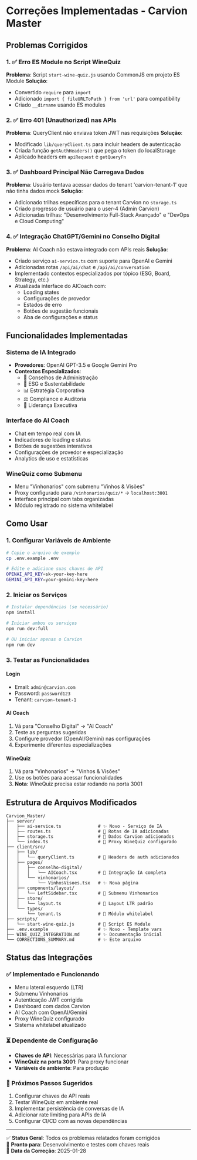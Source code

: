 # Correções Implementadas - Carvion Master

## Problemas Corrigidos

### 1. ✅ Erro ES Module no Script WineQuiz
**Problema**: Script `start-wine-quiz.js` usando CommonJS em projeto ES Module
**Solução**: 
- Convertido `require` para `import`
- Adicionado `import { fileURLToPath } from 'url'` para compatibility
- Criado `__dirname` usando ES modules

### 2. ✅ Erro 401 (Unauthorized) nas APIs
**Problema**: QueryClient não enviava token JWT nas requisições
**Solução**:
- Modificado `lib/queryClient.ts` para incluir headers de autenticação
- Criada função `getAuthHeaders()` que pega o token do localStorage
- Aplicado headers em `apiRequest` e `getQueryFn`

### 3. ✅ Dashboard Principal Não Carregava Dados
**Problema**: Usuário tentava acessar dados do tenant 'carvion-tenant-1' que não tinha dados mock
**Solução**:
- Adicionado trilhas específicas para o tenant Carvion no `storage.ts`
- Criado progresso de usuário para o user-4 (Admin Carvion)
- Adicionadas trilhas: "Desenvolvimento Full-Stack Avançado" e "DevOps e Cloud Computing"

### 4. ✅ Integração ChatGPT/Gemini no Conselho Digital
**Problema**: AI Coach não estava integrado com APIs reais
**Solução**:
- Criado serviço `ai-service.ts` com suporte para OpenAI e Gemini
- Adicionadas rotas `/api/ai/chat` e `/api/ai/conversation`
- Implementado contextos especializados por tópico (ESG, Board, Strategy, etc.)
- Atualizada interface do AICoach com:
  - Loading states
  - Configurações de provedor
  - Estados de erro
  - Botões de sugestão funcionais
  - Aba de configurações e status

## Funcionalidades Implementadas

### Sistema de IA Integrado
- **Provedores**: OpenAI GPT-3.5 e Google Gemini Pro
- **Contextos Especializados**:
  - 🏢 Conselhos de Administração
  - 🌱 ESG e Sustentabilidade  
  - 📊 Estratégia Corporativa
  - ⚖️ Compliance e Auditoria
  - 👥 Liderança Executiva

### Interface do AI Coach
- Chat em tempo real com IA
- Indicadores de loading e status
- Botões de sugestões interativos
- Configurações de provedor e especialização
- Analytics de uso e estatísticas

### WineQuiz como Submenu
- Menu "Vinhonarios" com submenu "Vinhos & Visões"
- Proxy configurado para `/vinhonarios/quiz/*` → `localhost:3001`
- Interface principal com tabs organizadas
- Módulo registrado no sistema whitelabel

## Como Usar

### 1. Configurar Variáveis de Ambiente
```bash
# Copie o arquivo de exemplo
cp .env.example .env

# Edite e adicione suas chaves de API
OPENAI_API_KEY=sk-your-key-here
GEMINI_API_KEY=your-gemini-key-here
```

### 2. Iniciar os Serviços
```bash
# Instalar dependências (se necessário)
npm install

# Iniciar ambos os serviços
npm run dev:full

# OU iniciar apenas o Carvion
npm run dev
```

### 3. Testar as Funcionalidades

#### Login
- Email: `admin@carvion.com`
- Password: `password123`
- Tenant: `carvion-tenant-1`

#### AI Coach
1. Vá para "Conselho Digital" → "AI Coach"
2. Teste as perguntas sugeridas
3. Configure provedor (OpenAI/Gemini) nas configurações
4. Experimente diferentes especializações

#### WineQuiz
1. Vá para "Vinhonarios" → "Vinhos & Visões"
2. Use os botões para acessar funcionalidades
3. **Nota**: WineQuiz precisa estar rodando na porta 3001

## Estrutura de Arquivos Modificados

```
Carvion_Master/
├── server/
│   ├── ai-service.ts              # ✨ Novo - Serviço de IA
│   ├── routes.ts                  # 🔧 Rotas de IA adicionadas
│   ├── storage.ts                 # 🔧 Dados Carvion adicionados
│   └── index.ts                   # 🔧 Proxy WineQuiz configurado
├── client/src/
│   ├── lib/
│   │   └── queryClient.ts         # 🔧 Headers de auth adicionados
│   ├── pages/
│   │   ├── conselho-digital/
│   │   │   └── AICoach.tsx        # 🔧 Integração IA completa
│   │   └── vinhonarios/
│   │       └── VinhosVisoes.tsx   # ✨ Nova página
│   ├── components/layout/
│   │   └── LeftSidebar.tsx        # 🔧 Submenu Vinhonarios
│   ├── store/
│   │   └── layout.ts              # 🔧 Layout LTR padrão
│   └── types/
│       └── tenant.ts              # 🔧 Módulo whitelabel
├── scripts/
│   └── start-wine-quiz.js         # 🔧 Script ES Module
├── .env.example                   # ✨ Novo - Template vars
├── WINE_QUIZ_INTEGRATION.md       # ✨ Documentação inicial
└── CORRECTIONS_SUMMARY.md         # ✨ Este arquivo
```

## Status das Integrações

### ✅ Implementado e Funcionando
- Menu lateral esquerdo (LTR)
- Submenu Vinhonarios
- Autenticação JWT corrigida
- Dashboard com dados Carvion
- AI Coach com OpenAI/Gemini
- Proxy WineQuiz configurado
- Sistema whitelabel atualizado

### ⏳ Dependente de Configuração
- **Chaves de API**: Necessárias para IA funcionar
- **WineQuiz na porta 3001**: Para proxy funcionar
- **Variáveis de ambiente**: Para produção

### 🎯 Próximos Passos Sugeridos
1. Configurar chaves de API reais
2. Testar WineQuiz em ambiente real
3. Implementar persistência de conversas de IA
4. Adicionar rate limiting para APIs de IA
5. Configurar CI/CD com as novas dependências

---

✅ **Status Geral**: Todos os problemas relatados foram corrigidos  
🚀 **Pronto para**: Desenvolvimento e testes com chaves reais  
📅 **Data da Correção**: 2025-01-28